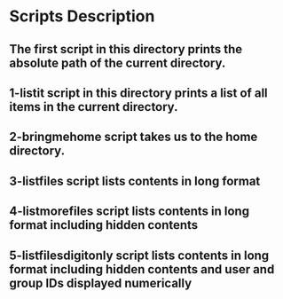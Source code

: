 # Scripts Description

## The first script in this directory prints the absolute path of the current directory.

## 1-listit script in this directory prints a list of all items in the current directory.

## 2-bringmehome script takes us to the home directory.

## 3-listfiles script lists contents in long format

## 4-listmorefiles script lists contents in long format including hidden contents

## 5-listfilesdigitonly script lists contents in long format including hidden contents and user and group IDs displayed numerically
